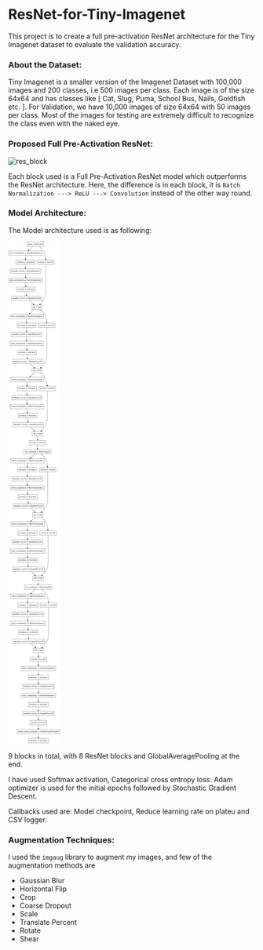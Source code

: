 # ResNet-for-Tiny-Imagenet

This project is to create a full pre-activation ResNet architecture for the Tiny Imagenet dataset to evaluate the validation accuracy.

### About the Dataset:
Tiny Imagenet is a smaller version of the Imagenet Dataset with 100,000 images and 200 classes, i.e 500 images per class. Each image is of the size 64x64 and has classes like [ Cat, Slug, Puma, School Bus, Nails, Goldfish etc. ]. For Validation, we have 10,000 images of size 64x64 with 50 images per class. Most of the images for testing are extremely difficult to recognize the class even with the naked eye.

### Proposed Full Pre-Activation ResNet:

![res_block](https://qph.fs.quoracdn.net/main-qimg-c2aaf6646cbe1dcb10709e6d2004727d "ResNet architectures")

Each block used is a Full Pre-Activation ResNet model which outperforms the ResNet architecture. Here, the difference is in each block, it is `Batch Normalization ---> ReLU ---> Convolution` instead of the other way round.

### Model Architecture:
The Model architecture used is as following: 

![res_model](https://github.com/kesaroid/ResNet-for-Tiny-Imagenet/blob/master/model.png "ResNet model implemented")

9 blocks in total, with 8 ResNet blocks and GlobalAveragePooling at the end. 

I have used Softmax activation, Categorical cross entropy loss.
Adam optimizer is used for the initial epochs followed by Stochastic Gradient Descent.

Callbacks used are: Model checkpoint, Reduce learning rate on plateu and CSV logger. 

### Augmentation Techniques:

I used the `imgaug` library to augment my images, and few of the augmentation methods are 

* Gaussian Blur
* Horizontal Flip
* Crop
* Coarse Dropout
* Scale
* Translate Percent
* Rotate
* Shear
